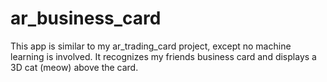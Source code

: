 # ar_business_card
This app is similar to my ar_trading_card project, except no machine learning is involved. It recognizes my friends business card and displays a 3D cat (meow) above the card.
